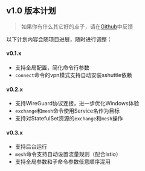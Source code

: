 v1.0 版本计划
---

> 如果你有什么其它好的点子，请在[Github](https://github.com/alibaba/kt-connect/issues/new?assignees=&labels=&template=feature_request.md&title=)中反馈

以下计划内容会随项目进展，随时进行调整：

#### v0.1.x

* 支持全局配置，简化命令行参数
* `connect`命令的vpn模式支持自动安装sshuttle依赖

#### v0.2.x

* 支持WireGuard协议连接，进一步优化Windows体验
* `exchange`和`mesh`命令使用Service名作为目标
* 支持对StatefulSet资源的`exchange`和`mesh`操作

#### v0.3.x

* 支持后台运行
* `mesh`命令支持自动设置流量规则（配合Istio）
* 支持全局参数和子命令参数任意顺序混用
